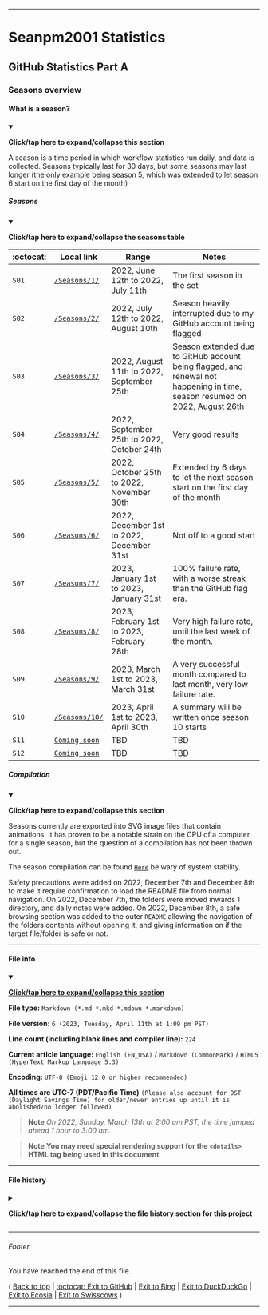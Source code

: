 
***

# Seanpm2001 Statistics

## GitHub Statistics Part A

### Seasons overview

#### What is a season?

<details open><summary><p><b>Click/tap here to expand/collapse this section</b></p></summary>

A season is a time period in which workflow statistics run daily, and data is collected. Seasons typically last for 30 days, but some seasons may last longer (the only example being season 5, which was extended to let season 6 start on the first day of the month)

</details>

##### Seasons

<details open><summary><p><b>Click/tap here to expand/collapse the seasons table</b></p></summary>

| :octocat: | Local link | Range | Notes |
|---|---|---|---|
| `S01` | [`/Seasons/1/`](/Seasons/1/) | 2022, June 12th to 2022, July 11th | The first season in the set |
| `S02` | [`/Seasons/2/`](/Seasons/2/) | 2022, July 12th to 2022, August 10th | Season heavily interrupted due to my GitHub account being flagged |
| `S03` | [`/Seasons/3/`](/Seasons/3/) | 2022, August 11th to 2022, September 25th | Season extended due to GitHub account being flagged, and renewal not happening in time, season resumed on 2022, August 26th |
| `S04` | [`/Seasons/4/`](/Seasons/4/) | 2022, September 25th to 2022, October 24th | Very good results |
| `S05` | [`/Seasons/5/`](/Seasons/5/) | 2022, October 25th to 2022, November 30th | Extended by 6 days to let the next season start on the first day of the month |
| `S06` | [`/Seasons/6/`](/Seasons/6/) | 2022, December 1st to 2022, December 31st | Not off to a good start |
| `S07` | [`/Seasons/7/`](/Seasons/7) | 2023, January 1st to 2023, January 31st | 100% failure rate, with a worse streak than the GitHub flag era. |
| `S08` | [`/Seasons/8/`](/Seasons/8) | 2023, February 1st to 2023, February 28th | Very high failure rate, until the last week of the month. |
| `S09` | [`/Seasons/9/`](/Seasons/9/) | 2023, March 1st to 2023, March 31st | A very successful month compared to last month, very low failure rate. |
| `S10` | [`/Seasons/10/`](/Seasons/10/) | 2023, April 1st to 2023, April 30th | A summary will be written once season 10 starts |
| `S11` | [`Coming soon`](/Seasons/11/) | TBD | TBD |
| `S12` | [`Coming soon`](/Seasons/12/) | TBD | TBD |

</details>

##### Compilation

<details open><summary><p><b>Click/tap here to expand/collapse this section</b></p></summary>

Seasons currently are exported into SVG image files that contain animations. It has proven to be a notable strain on the CPU of a computer for a single season, but the question of a compilation has not been thrown out.

<!-- There is currently a planned season compilation, but precautions are going to need to be taken before it can be created. !-->

The season compilation can be found [`Here`](/Seasons/!Compilation/) be wary of system stability.

Safety precautions were added on 2022, December 7th and December 8th to make it require confirmation to load the README file from normal navigation. On 2022, December 7th, the folders were moved inwards 1 directory, and daily notes were added. On 2022, December 8th, a safe browsing section was added to the outer `README` allowing the navigation of the folders contents without opening it, and giving information on if the target file/folder is safe or not.

</details>

***

#### File info

<details open><summary><p lang="en"><b><u>Click/tap here to expand/collapse this section</u></b></p></summary>

**File type:** `Markdown (*.md *.mkd *.mdown *.markdown)`

**File version:** `6 (2023, Tuesday, April 11th at 1:09 pm PST)`

**Line count (including blank lines and compiler line):** `224`

**Current article language:** `English (EN_USA)` / `Markdown (CommonMark)` / `HTML5 (HyperText Markup Language 5.3)`

**Encoding:** `UTF-8 (Emoji 12.0 or higher recommended)`

**All times are UTC-7 (PDT/Pacific Time)** `(Please also account for DST (Daylight Savings Time) for older/newer entries up until it is abolished/no longer followed)`

> **Note** _On 2022, Sunday, March 13th at 2:00 am PST, the time jumped ahead 1 hour to 3:00 am._

> **Note** **You may need special rendering support for the `<details>` HTML tag being used in this document**

</details>

***

#### File history

<details><summary><p lang="en"><b>Click/tap here to expand/collapse the file history section for this project</b></p></summary>

<details><summary><p lang="en"><b>Version 1 (2022, Tuesday, November 15th at 7:38 pm PST)</b></p></summary>

**This version was made by:** [`@seanpm2001`](https://github.com/seanpm2001/)

> **Note** _This is the first release._

> Changes:

- [x] Started the file
- [x] Added the title section
- [x] Added the `What is a season?` section
- - [x] Added the `Seasons` subsection
- - [x] Added the `Compilation` subsection
- [x] Added the `file info` section
- - [x] Added the version number
- - [x] Added the version date
- - [x] Added the line count
- [x] Added the `file history` section
- - [x] Added an entry for version 1
- [ ] No other changes in version 1

</details> <!-- V01 !-->

<details><summary><p lang="en"><b>Version 2 (2022, Thursday, December 8th at 6:40 pm PST)</b></p></summary>

**This version was made by:** [`@seanpm2001`](https://github.com/seanpm2001/)

> **Note** _This is the season 6 release._

> Changes:

- [x] Updated the `What is a season?` section
- - [x] Updated the `Seasons` subsection, now including info for season 6
- - [x] Updated the `Compilation` subsection, now including info on recent safety features
- [x] Updated the `file info` section
- - [x] Updated the version number
- - [x] Updated the version date
- - [x] Updated the line count
- [x] Updated the `file history` section
- - [x] Added an entry for version 2
- [ ] No other changes in version 2

</details> <!-- V02 !-->

<details><summary><p lang="en"><b>Version 3 (2023, Tuesday, January 24th at 7:00 pm PST)</b></p></summary>

**This version was made by:** [`@seanpm2001`](https://github.com/seanpm2001/)

> **Note** _This is the season 7 release._

> Changes:

- [x] Updated the `What is a season?` section
- - [x] Updated the `Seasons` subsection, now including info for season 7 and a placeholder for season 8
- [x] Updated the `file info` section
- - [x] Updated the version number
- - [x] Updated the version date
- - [x] Updated the line count
- [x] Updated the `file history` section
- - [x] Added an entry for version 3
- [ ] No other changes in version 3

</details> <!-- V03 !-->

<details><summary><p lang="en"><b>Version 4 (2023, Thursday, February 16th at 11:04 pm PST)</b></p></summary>

**This version was made by:** [`@seanpm2001`](https://github.com/seanpm2001/)

> **Note** _This is the season 8 release._

> Changes:

- [x] Updated the `What is a season?` section
- - [x] Updated the `Seasons` subsection, now including info for season 8 and a placeholder for season 9
- [x] Updated the `file info` section
- - [x] Updated the version number
- - [x] Updated the version date
- - [x] Updated the line count
- [x] Updated the `file history` section
- - [x] Added an entry for version 4
- [ ] No other changes in version 4

</details> <!-- V04 !-->

<details><summary><p lang="en"><b>Version 5 (2023, Thursday, March 2nd at 2:55 pm PST)</b></p></summary>

**This version was made by:** [`@seanpm2001`](https://github.com/seanpm2001/)

> **Note** _This is the season 9 release._

> Changes:

- [x] Updated the `What is a season?` section
- - [x] Updated the `Seasons` subsection, now including info for season 9 and a placeholder for season 10, also turned the table into a dropdown
- [x] Updated the `file info` section
- - [x] Updated the version number
- - [x] Updated the version date
- - [x] Updated the line count
- [x] Updated the `file history` section
- - [x] Added an entry for version 5
- [ ] No other changes in version 5

</details>  <!-- V05 !-->

<details><summary><p lang="en"><b>Version 6 (2023, Tuesday, April 11th at 1:09 pm PST)</b></p></summary>

**This version was made by:** [`@seanpm2001`](https://github.com/seanpm2001/)

> **Note** _This release is part of a larger maintenance update, as this repository hasn't been extensively worked on for over a month. This is the season 10 release._

> Changes:

- [x] **DEVELOPER** Added index number comment sections (`<!-- V01 !-->`, `<!-- V02 !-->`, etc.) to all file history entries, to make navigation and editing easier
- [x] **DEVELOPER** Added overview notes to all file history entries
- [x] Updated the `Compilation` section
- - [x] Turned the section into a dropdown section
- [x] Updated the `What is a season?` section
- - [x] Turned the section into a dropdown section
- - [x] Updated the `Seasons` subsection, now including info for season 10 and a placeholder for seasons 11 and 12
- [x] Updated the `file info` section
- - [x] Updated the version number
- - [x] Updated the version date
- - [x] Updated the line count
- [x] Updated the `file history` section
- - [x] Added an entry for version 6
- [x] Added the footer
- [ ] No other changes in version 6

</details> <!-- V06 !-->

</details> <!-- End of file history !-->

***

###### Footer

You have reached the end of this file.

( [Back to top](#Seanpm2001-Statistics) | [:octocat: Exit to GitHub](https://github.com/) | [Exit to Bing](https://www.bing.com/) | [Exit to DuckDuckGo](https://duckduckgo.com/) | [Exit to Ecosia](https://www.ecosia.org/) | [Exit to Swisscows](https://www.swisscows.com/) )

***
